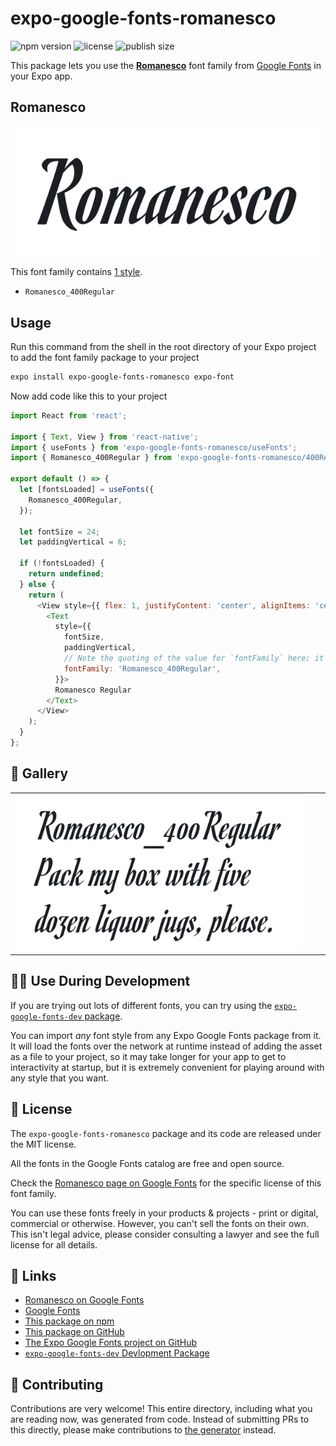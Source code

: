 # expo-google-fonts-romanesco

![npm version](https://flat.badgen.net/npm/v/expo-google-fonts-romanesco)
![license](https://flat.badgen.net/github/license/expo/google-fonts)
![publish size](https://flat.badgen.net/packagephobia/install/expo-google-fonts-romanesco)

This package lets you use the [**Romanesco**](https://fonts.google.com/specimen/Romanesco) font family from [Google Fonts](https://fonts.google.com/) in your Expo app.

## Romanesco

![Romanesco](./font-family.png)

This font family contains [1 style](#-gallery).

- `Romanesco_400Regular`

## Usage

Run this command from the shell in the root directory of your Expo project to add the font family package to your project
```sh
expo install expo-google-fonts-romanesco expo-font
```

Now add code like this to your project
```js
import React from 'react';

import { Text, View } from 'react-native';
import { useFonts } from 'expo-google-fonts-romanesco/useFonts';
import { Romanesco_400Regular } from 'expo-google-fonts-romanesco/400Regular';

export default () => {
  let [fontsLoaded] = useFonts({
    Romanesco_400Regular,
  });

  let fontSize = 24;
  let paddingVertical = 6;

  if (!fontsLoaded) {
    return undefined;
  } else {
    return (
      <View style={{ flex: 1, justifyContent: 'center', alignItems: 'center' }}>
        <Text
          style={{
            fontSize,
            paddingVertical,
            // Note the quoting of the value for `fontFamily` here; it expects a string!
            fontFamily: 'Romanesco_400Regular',
          }}>
          Romanesco Regular
        </Text>
      </View>
    );
  }
};

```

## 🔡 Gallery


||||
|-|-|-|
|![Romanesco_400Regular](.//400Regular/Romanesco_400Regular.ttf.png)||||


## 👩‍💻 Use During Development

If you are trying out lots of different fonts, you can try using the [`expo-google-fonts-dev` package](https://github.com/freeboub/google-fonts/tree/master/font-packages/dev#readme).

You can import *any* font style from any Expo Google Fonts package from it. It will load the fonts
over the network at runtime instead of adding the asset as a file to your project, so it may take longer
for your app to get to interactivity at startup, but it is extremely convenient
for playing around with any style that you want.

## 📖 License

The `expo-google-fonts-romanesco` package and its code are released under the MIT license.

All the fonts in the Google Fonts catalog are free and open source.

Check the [Romanesco page on Google Fonts](https://fonts.google.com/specimen/Romanesco) for the specific license of this font family.

You can use these fonts freely in your products & projects - print or digital, commercial or otherwise. However, you can't sell the fonts on their own. This isn't legal advice, please consider consulting a lawyer and see the full license for all details.

## 🔗 Links

- [Romanesco on Google Fonts](https://fonts.google.com/specimen/Romanesco)
- [Google Fonts](https://fonts.google.com/)
- [This package on npm](https://www.npmjs.com/package/expo-google-fonts-romanesco)
- [This package on GitHub](https://github.com/freeboub/google-fonts/tree/master/font-packages/romanesco)
- [The Expo Google Fonts project on GitHub](https://github.com/freeboub/google-fonts)
- [`expo-google-fonts-dev` Devlopment Package](https://github.com/freeboub/google-fonts/tree/master/font-packages/dev)

## 🤝 Contributing

Contributions are very welcome! This entire directory, including what you are reading now, was generated from code. Instead of submitting PRs to this directly, please make contributions to [the generator](https://github.com/freeboub/google-fonts/tree/master/packages/generator) instead.
